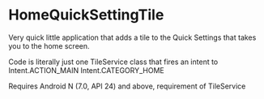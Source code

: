 # HomeQuickSettingTile

Very quick little application that adds a tile to the Quick Settings that takes you to the home screen.

Code is literally just one TileService class that fires an intent to Intent.ACTION_MAIN Intent.CATEGORY_HOME

Requires Android N (7.0, API 24) and above, requirement of TileService
